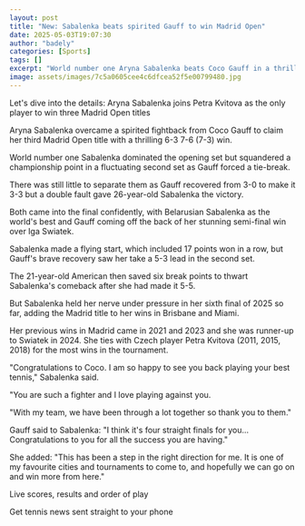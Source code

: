 ```yaml
---
layout: post
title: "New: Sabalenka beats spirited Gauff to win Madrid Open"
date: 2025-05-03T19:07:30
author: "badely"
categories: [Sports]
tags: []
excerpt: "World number one Aryna Sabalenka beats Coco Gauff in a thrilling Madrid Open final."
image: assets/images/7c5a0605cee4c6dfcea52f5e00799480.jpg
---
```


Let's dive into the details: Aryna Sabalenka joins Petra Kvitova as the only player to win three Madrid Open titles

Aryna Sabalenka overcame a spirited fightback from Coco Gauff to claim her third Madrid Open title with a thrilling 6-3 7-6 (7-3) win. 

World number one Sabalenka dominated the opening set but squandered a championship point in a fluctuating second set as Gauff forced a tie-break. 

There was still little to separate them as Gauff recovered from 3-0 to make it 3-3 but a double fault gave 26-year-old Sabalenka the victory. 

Both came into the final confidently, with Belarusian Sabalenka as the world's best and Gauff coming off the back of her stunning semi-final win over Iga Swiatek.

Sabalenka made a flying start, which included 17 points won in a row, but Gauff's brave recovery saw her take a 5-3 lead in the second set.

The 21-year-old American then saved six break points to thwart Sabalenka's comeback after she had made it 5-5. 

But Sabalenka held her nerve under pressure in her sixth final of 2025 so far, adding the Madrid title to her wins in Brisbane and Miami.

Her previous wins in Madrid came in 2021 and 2023 and she was runner-up to Swiatek in 2024. She ties with Czech player Petra Kvitova (2011, 2015, 2018) for the most wins in the tournament. 

"Congratulations to Coco. I am so happy to see you back playing your best tennis," Sabalenka said.

"You are such a fighter and I love playing against you.

"With my team, we have been through a lot together so thank you to them."

Gauff said to Sabalenka: "I think it's four straight finals for you... Congratulations to you for all the success you are having."

She added: "This has been a step in the right direction for me. It is one of my favourite cities and tournaments to come to, and hopefully we can go on and win more from here."

Live scores, results and order of play

Get tennis news sent straight to your phone

